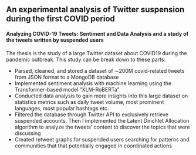 ## An experimental analysis of Twitter suspension during the first COVID period

#### Analyzing COVID-19 Tweets: Sentiment and Data Analysis and a study of the tweets written by suspended users

The thesis is the study of a large Twitter dataset about COVID19 during the pandemic outbreak. This study can be break down to these parts:

* Parsed, cleaned, and stored a dataset of ∼200M covid-related tweets from JSON format to a MongoDB
database
* Implemented sentiment analysis with machine learning using the Transformer-based model ”XLM-RoBERTa”
* Conducted data analysis to gain more insights into this large dataset on statistics metrics such as daily tweet
volume, most prominent languages, most popular hashtags etc.
* Filtered the database through Twitter API to exclusively retrieve suspended accounts. Then I implemented the Latent
Dirichlet Allocation algorithm to analyze the tweets' content to discover the topics that were discussing
* Created retweet graphs for suspended users searching for patterns and communities that that potentially engaged in coordinated actions
